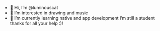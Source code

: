 - 👋 Hi, I’m @luminouscat
- 👀 I’m interested in drawing and music
- 🌱 I’m currently learning native and app development
I’m still a student thanks for all your help :)!

<!---
luminouscat/luminouscat is a ✨ special ✨ repository because its `README.md` (this file) appears on your GitHub profile.
You can click the Preview link to take a look at your changes.
--->
